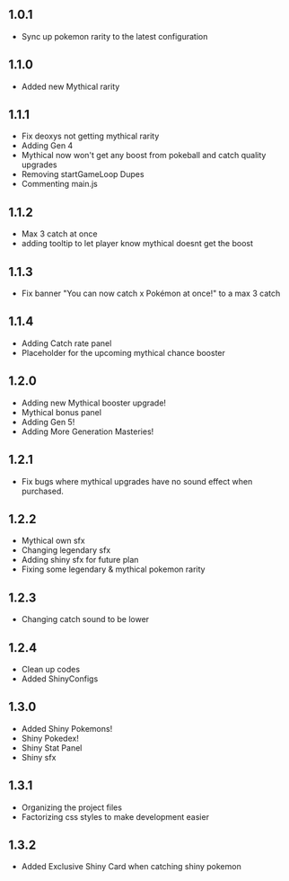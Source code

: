 ## 1.0.1
- Sync up pokemon rarity to the latest configuration

## 1.1.0
- Added new Mythical rarity

## 1.1.1
- Fix deoxys not getting mythical rarity
- Adding Gen 4
- Mythical now won't get any boost from pokeball and catch quality upgrades
- Removing startGameLoop Dupes
- Commenting main.js

## 1.1.2
- Max 3 catch at once
- adding tooltip to let player know mythical doesnt get the boost

## 1.1.3
- Fix banner "You can now catch x Pokémon at once!" to a max 3 catch

## 1.1.4
- Adding Catch rate panel
- Placeholder for the upcoming mythical chance booster

## 1.2.0
- Adding new Mythical booster upgrade!
- Mythical bonus panel
- Adding Gen 5!
- Adding More Generation Masteries!

## 1.2.1
- Fix bugs where mythical upgrades have no sound effect when purchased.

## 1.2.2
- Mythical own sfx
- Changing legendary sfx
- Adding shiny sfx for future plan
- Fixing some legendary & mythical pokemon rarity

## 1.2.3
- Changing catch sound to be lower

## 1.2.4
- Clean up codes
- Added ShinyConfigs

## 1.3.0
- Added Shiny Pokemons!
- Shiny Pokedex!
- Shiny Stat Panel
- Shiny sfx

## 1.3.1
- Organizing the project files
- Factorizing css styles to make development easier

## 1.3.2
- Added Exclusive Shiny Card when catching shiny pokemon